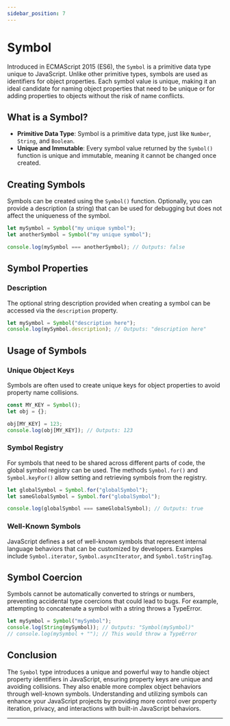 ```yaml
---
sidebar_position: 7
---
```


# Symbol

Introduced in ECMAScript 2015 (ES6), the `Symbol` is a primitive data type unique to JavaScript. Unlike other primitive types, symbols are used as identifiers for object properties. Each symbol value is unique, making it an ideal candidate for naming object properties that need to be unique or for adding properties to objects without the risk of name conflicts.

## What is a Symbol?

- **Primitive Data Type**: Symbol is a primitive data type, just like `Number`, `String`, and `Boolean`.
- **Unique and Immutable**: Every symbol value returned by the `Symbol()` function is unique and immutable, meaning it cannot be changed once created.

## Creating Symbols

Symbols can be created using the `Symbol()` function. Optionally, you can provide a description (a string) that can be used for debugging but does not affect the uniqueness of the symbol.

```javascript
let mySymbol = Symbol("my unique symbol");
let anotherSymbol = Symbol("my unique symbol");

console.log(mySymbol === anotherSymbol); // Outputs: false
```

## Symbol Properties

### Description

The optional string description provided when creating a symbol can be accessed via the `description` property.

```javascript
let mySymbol = Symbol("description here");
console.log(mySymbol.description); // Outputs: "description here"
```

## Usage of Symbols

### Unique Object Keys

Symbols are often used to create unique keys for object properties to avoid property name collisions.

```javascript
const MY_KEY = Symbol();
let obj = {};

obj[MY_KEY] = 123;
console.log(obj[MY_KEY]); // Outputs: 123
```

### Symbol Registry

For symbols that need to be shared across different parts of code, the global symbol registry can be used. The methods `Symbol.for()` and `Symbol.keyFor()` allow setting and retrieving symbols from the registry.

```javascript
let globalSymbol = Symbol.for("globalSymbol");
let sameGlobalSymbol = Symbol.for("globalSymbol");

console.log(globalSymbol === sameGlobalSymbol); // Outputs: true
```

### Well-Known Symbols

JavaScript defines a set of well-known symbols that represent internal language behaviors that can be customized by developers. Examples include `Symbol.iterator`, `Symbol.asyncIterator`, and `Symbol.toStringTag`.

## Symbol Coercion

Symbols cannot be automatically converted to strings or numbers, preventing accidental type coercions that could lead to bugs. For example, attempting to concatenate a symbol with a string throws a TypeError.

```javascript
let mySymbol = Symbol("mySymbol");
console.log(String(mySymbol)); // Outputs: "Symbol(mySymbol)"
// console.log(mySymbol + ""); // This would throw a TypeError
```

## Conclusion

The `Symbol` type introduces a unique and powerful way to handle object property identifiers in JavaScript, ensuring property keys are unique and avoiding collisions. They also enable more complex object behaviors through well-known symbols. Understanding and utilizing symbols can enhance your JavaScript projects by providing more control over property iteration, privacy, and interactions with built-in JavaScript behaviors.

---
